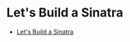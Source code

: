 # Let's Build a Sinatra

- [Let's Build a Sinatra](https://robots.thoughtbot.com/lets-build-a-sinatra?utm_source=rubyweekly&utm_medium=email)
